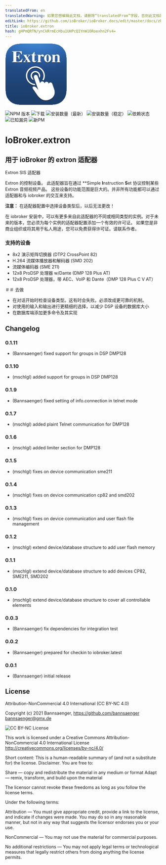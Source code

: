 ```yaml
---
translatedFrom: en
translatedWarning: 如果您想编辑此文档，请删除“translatedFrom”字段，否则此文档将再次自动翻译
editLink: https://github.com/ioBroker/ioBroker.docs/edit/master/docs/zh-cn/adapterref/iobroker.extron/README.md
title: ioBroker.extron
hash: gHPmQRTN/ynCkRrmEcHbu1UHPcQIYnW1ORoexhn2Fv4=
---
```

![标识](../../../en/adapterref/iobroker.extron/admin/extron.png)

![NPM 版本](http://img.shields.io/npm/v/iobroker.extron.svg)
![下载](https://img.shields.io/npm/dm/iobroker.extron.svg)
![安装数量（最新）](http://iobroker.live/badges/extron-installed.svg)
![安装数量（稳定）](http://iobroker.live/badges/extron-stable.svg)
![依赖状态](https://img.shields.io/david/Bannsaenger/iobroker.extron.svg)
![已知漏洞](https://snyk.io/test/github/Bannsaenger/ioBroker.extron/badge.svg)
![新PM](https://nodei.co/npm/iobroker.extron.png?downloads=true)

# IoBroker.extron
## 用于 ioBroker 的 extron 适配器
Extron SIS 适配器

Extron 的控制设备。
此适配器旨在通过 **Simple **I**nstruction **S**et 协议控制某些 Extron 音频视频产品。
这些设备的功能范围是巨大的。并非所有功能都可以通过适配器和与 iobroker 的交互来支持。

**注意：** 在适配器配置中选择设备类型后，以后无法更改！

在 iobroker 安装中，可以有更多来自此适配器的不同或相同类型的实例。对于未来的版本，您必须为每个实例的适配器配置添加一个有效的许可证。
如果您是非商业组织或将其用于私人用途，您可以免费获得许可证。请联系作者。

### 支持的设备
- 8x2 演示矩阵切换器 (DTP2 CrossPoint 82)
- H.264 流媒体播放器和解码器 (SMD 202)
- 流媒体编码器 (SME 211)
- 12x8 ProDSP 处理器 w/Dante (DMP 128 Plus AT)
- 12x8 ProDSP 处理器，带 AEC、VoIP 和 Dante（DMP 128 Plus C V AT）

＃＃ 去做
- 在对话开始时检查设备类型。这有时会失败。必须改成更可靠的机制。
- 对使用的输入和输出进行更精细的选择，以减少 DSP 设备的数据库大小
- 在数据库端添加更多命令及其实现

## Changelog

### 0.1.11
* (Bannsaenger) fixed support for groups in DSP DMP128

### 0.1.10
* (mschlgl) added support for groups in DSP DMP128

### 0.1.9
* (Bannsaenger) fixed setting of info.connection in telnet mode

### 0.1.7
* (mschlgl) added plaint Telnet communication for DMP128

### 0.1.6
* (mschlgl) added limiter section for DMP128

### 0.1.5
* (mschlgl) fixes on device communication sme211

### 0.1.4
* (mschlgl) fixes on device communication cp82 and smd202

### 0.1.3
* (mschlgl) fixes on device communication and user flash file management

### 0.1.2
* (mschlgl) extend device/database structure to add user flash memory

### 0.1.1
* (mschlgl) extend device/database structure to add devices CP82, SME211, SMD202

### 0.1.0
* (mschlgl) extend device/database structure to cover all controllable elements

### 0.0.3
* (Bannsaenger) fix dependencies for integration test

### 0.0.2
* (Bannsaenger) prepared for checkin to iobroker.latest

### 0.0.1
* (Bannsaenger) initial release

## License
Attribution-NonCommercial 4.0 International (CC BY-NC 4.0)

Copyright (c) 2021 Bannsaenger, https://github.com/bannsaenger <bannsaenger@gmx.de>

![CC BY-NC License](https://i.creativecommons.org/l/by-nc/4.0/88x31.png)

This work is licensed under a Creative Commons Attribution-NonCommercial 4.0 International License
http://creativecommons.org/licenses/by-nc/4.0/

Short content:
This is a human-readable summary of (and not a substitute for) the license. Disclaimer.
You are free to:

Share — copy and redistribute the material in any medium or format
Adapt — remix, transform, and build upon the material

The licensor cannot revoke these freedoms as long as you follow the license terms.

Under the following terms:

Attribution — You must give appropriate credit, provide a link to the license, and indicate if changes were made. You may do so in any reasonable manner, but not in any way that suggests the licensor endorses you or your use.

NonCommercial — You may not use the material for commercial purposes.

No additional restrictions — You may not apply legal terms or technological measures that legally restrict others from doing anything the license permits.